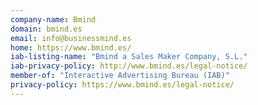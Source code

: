 ```yaml
---
company-name: Bmind
domain: bmind.es
email: info@businessmind.es
home: https://www.bmind.es/
iab-listing-name: "Bmind a Sales Maker Company, S.L."
iab-privacy-policy: http://www.bmind.es/legal-notice/
member-of: "Interactive Advertising Bureau (IAB)"
privacy-policy: https://www.bmind.es/legal-notice/
---
```




